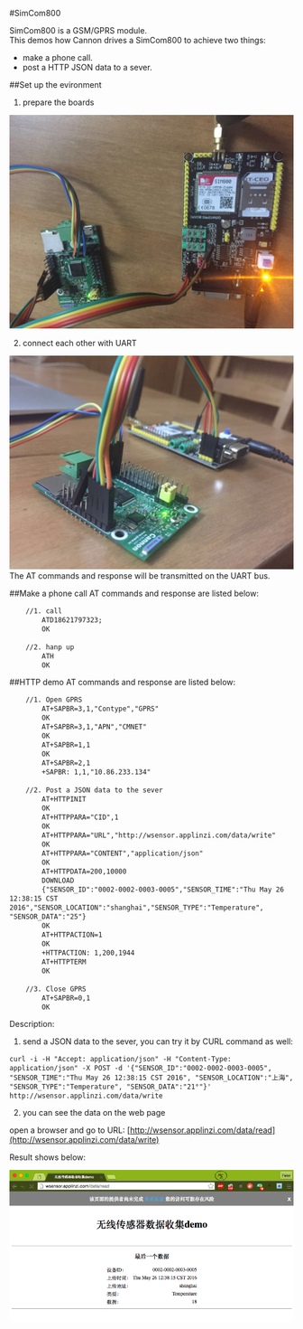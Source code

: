 #SimCom800

SimCom800 is a GSM/GPRS module.  
This demos how Cannon drives a SimCom800 to achieve two things:

- make a phone call.
- post a HTTP JSON data to a sever.

##Set up the evironment
1. prepare the boards

![](1.jpg)

2. connect each other with UART

![](2.jpg)
The AT commands and response will be transmitted on the UART bus.

##Make a phone call
AT commands and response are listed below:

```
    //1. call
        ATD18621797323;
        OK

    //2. hanp up
        ATH
        OK
```


##HTTP demo
AT commands and response are listed below:

```
    //1. Open GPRS
        AT+SAPBR=3,1,"Contype","GPRS"
        OK
        AT+SAPBR=3,1,"APN","CMNET"
        OK
        AT+SAPBR=1,1
        OK
        AT+SAPBR=2,1
        +SAPBR: 1,1,"10.86.233.134"

    //2. Post a JSON data to the sever
        AT+HTTPINIT
        OK
        AT+HTTPPARA="CID",1
        OK
        AT+HTTPPARA="URL","http://wsensor.applinzi.com/data/write"
        OK
        AT+HTTPPARA="CONTENT","application/json"
        OK
        AT+HTTPDATA=200,10000
        DOWNLOAD
        {"SENSOR_ID":"0002-0002-0003-0005","SENSOR_TIME":"Thu May 26 12:38:15 CST 2016","SENSOR_LOCATION":"shanghai","SENSOR_TYPE":"Temperature", "SENSOR_DATA":"25"}
        OK
        AT+HTTPACTION=1
        OK
        +HTTPACTION: 1,200,1944
        AT+HTTPTERM
        OK

    //3. Close GPRS
        AT+SAPBR=0,1
        OK
```

Description:

1. send a JSON data to the sever, you can try it by CURL command as well:

```
curl -i -H "Accept: application/json" -H "Content-Type: application/json" -X POST -d '{"SENSOR_ID":"0002-0002-0003-0005", "SENSOR_TIME":"Thu May 26 12:38:15 CST 2016", "SENSOR_LOCATION":"上海", "SENSOR_TYPE":"Temperature", "SENSOR_DATA":"21°"}' http://wsensor.applinzi.com/data/write
```

2. you can see the data on the web page

open a browser and go to URL: [http://wsensor.applinzi.com/data/read](http://wsensor.applinzi.com/data/write)

Result shows below:

![](3.png)
